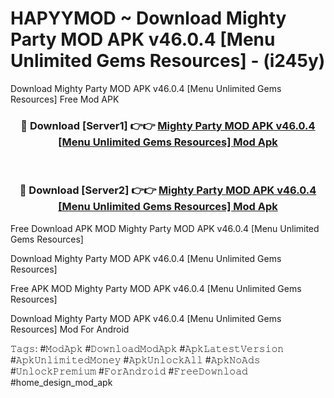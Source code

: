 # HAPYYMOD ~ Download Mighty Party MOD APK v46.0.4 [Menu Unlimited Gems Resources] - (i245y)
Download Mighty Party MOD APK v46.0.4 [Menu Unlimited Gems Resources] Free Mod APK

<div align="center">
<h3>🔴 Download [Server1] 👉👉 <a href="https://apk-comot.site?title=Mighty_Party_MOD_APK_v46.0.4_[Menu_Unlimited_Gems_Resources]">Mighty Party MOD APK v46.0.4 [Menu Unlimited Gems Resources] Mod Apk</a></h3><br>

<h3>🔴 Download [Server2] 👉👉 <a href="https://apk-comot.site?title=Mighty_Party_MOD_APK_v46.0.4_[Menu_Unlimited_Gems_Resources]">Mighty Party MOD APK v46.0.4 [Menu Unlimited Gems Resources] Mod Apk</a></h3>
</div>


Free Download APK MOD Mighty Party MOD APK v46.0.4 [Menu Unlimited Gems Resources]

Download Mighty Party MOD APK v46.0.4 [Menu Unlimited Gems Resources] 

Free APK MOD Mighty Party MOD APK v46.0.4 [Menu Unlimited Gems Resources] 

Download Mighty Party MOD APK v46.0.4 [Menu Unlimited Gems Resources] Mod For Android

𝚃𝚊𝚐𝚜: #𝙼𝚘𝚍𝙰𝚙𝚔 #𝙳𝚘𝚠𝚗𝚕𝚘𝚊𝚍𝙼𝚘𝚍𝙰𝚙𝚔 #𝙰𝚙𝚔𝙻𝚊𝚝𝚎𝚜𝚝𝚅𝚎𝚛𝚜𝚒𝚘𝚗 #𝙰𝚙𝚔𝚄𝚗𝚕𝚒𝚖𝚒𝚝𝚎𝚍𝙼𝚘𝚗𝚎𝚢 #𝙰𝚙𝚔𝚄𝚗𝚕𝚘𝚌𝚔𝙰𝚕𝚕 #𝙰𝚙𝚔𝙽𝚘𝙰𝚍𝚜 #𝚄𝚗𝚕𝚘𝚌𝚔𝙿𝚛𝚎𝚖𝚒𝚞𝚖 #𝙵𝚘𝚛𝙰𝚗𝚍𝚛𝚘𝚒𝚍 #𝙵𝚛𝚎𝚎𝙳𝚘𝚠𝚗𝚕𝚘𝚊𝚍 #home_design_mod_apk